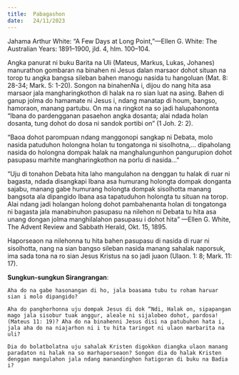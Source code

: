 ```yaml
---
title:  Pabagashon
date:   24/11/2023
---
```


Jahama Arthur White: “A Few Days at Long Point,”—Ellen G. White: The Australian Years: 1891–1900, jld. 4, hlm. 100–104.

Angka panurat ni buku Barita na Uli (Mateus, Markus, Lukas, Johanes) manurathon gombaran na binahen ni Jesus dalan marsaor dohot situan na torop tu angka bangsa sileban bahen manogu nasida tu hangoluan (Mat. 8: 28-34; Mark. 5: 1-20). Songon na binahenNa i, dijou do nang hita asa marsaor jala mangharingkothon di halak na ro sian luat na asing. Bahen di ganup jolma do hamamate ni Jesus i, ndang manatap di houm, bangso, hamoraon, manang partubu. On ma na ringkot na so jadi halupahononta “Ibana do pardengganan pasaehon angka dosanta; alai ndada holan dosanta, tung dohot do dosa ni sandok portibi on” (1 Joh. 2: 2).

“Baoa dohot parompuan ndang manggonopi sangkap ni Debata, molo nasida patuduhon holongna holan tu tongatonga ni sisolhotna,... dipaholang nasida do holongna dompak halak na manghalungunhon pangurupion dohot pasupasu marhite mangharingkothon na porlu di nasida...”

“Uju di tonahon Debata hita laho mangulahon na denggan tu halak di ruar ni bagasta, ndada disangkapi Ibana asa humurang holongta dompak donganta sajabu, manang gabe humurang holongta dompak sisolhotta manang bangsota ala dipangido Ibana asa tapatuduhon holongta tu situan na torop. Alai ndang jadi holangan holong dohot pambahenanta holan di tongatonga ni bagasta jala manabinuhon pasupasu na nilehon ni Debata tu hita asa unang dongan jolma manghilalahon pasupasu i dohot hita” —Ellen G. White, The Advent Review and Sabbath Herald, Okt. 15, 1895.

Haporseaon na nilehonna tu hita bahen pasupasu di nasida di ruar ni sisolhotta, nang na sian bangso sileban nasida manang sahalak naporsuk, ima sada tona na ro sian Jesus Kristus na so jadi juaon (Ulaon. 1: 8; Mark. 11: 17).

**Sungkun-sungkun Sirangrangan**:

`Aha do na gabe hasonangan di ho, jala boasama tubu tu roham haruar sian i molo dipangido?`

`Aha do panghorhonna uju dompak Jesus di dok “Ndi, Halak on, sipapangan mago jala sisobur tuak anggur, aleale ni sijalobeo dohot, pardosa! (Mateus 11: 19)? Aha do na binahenni Jesus disi na patubuhon hata i, jala aha do na niajarhon ni i tu hita taringot ni ulaon marbarita na uli?`

`Dia do bolatbolatna uju sahalak Kristen digokkon diangka ulaon manang paradaton ni halak na so marhaporseaon? Songon dia do halak Kristen denggan mangulahon jala ndang manandinghon hatigoran di buku na Badia i?`